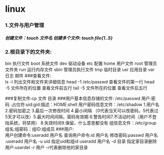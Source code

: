 # linux

### 1.文件与用户管理    
##### 创建文件：touch 文件名  创建多个文件: touch file{1..5}
### 2.根目录下的文件夹:  
bin  执行文件 boot  系统文件  dev  驱动设备  etc  配置  home 用户文件  root 管理员文件夹  run  运行内存文件  sbin  管理员执行文件  tmp  临时目录  usr 应用目录  var  日志 邮件 
###查看文件:  
ls -l  列出文件和文件夹详细信息 head -1 /etc/passwd    查看文件的第一行    head -5  文件所在的位置  查看文件前五行      tail  -5  文件所在的位置  查看文件后五行
                   
###复制文件:cp  文件  目录 
###用户基本信息存储的文件: /etc/passwd   用户:密码 :占位符:uid:gid:描述：HOME:shell  用户密码信息文件：/etc/shadow    1.用户名 2.密码加密之 3.最后一次修改时间 4.最小间隔  （0代表当天可以改密码，5代表过5天才可以改）5.最大时间间隔，密码有效期 6.警告时间7.不活动时间（用户不登陆系统，将禁用） 8.失效时间9.保留，什么意思都没有 组信息文件：/etc/group 组名:组密码：组ID:组成员
###用户:  
用户创建命令:useradd 用户名   查询用户命令:id  用户名  修改密码:passwd 用户名  :useradd 用户名 -u  uid  指定uid和组id   useradd 用户名 -d 目录  指定家目录删除用户:userdel -r 用户  -r代表删除他的家目录
